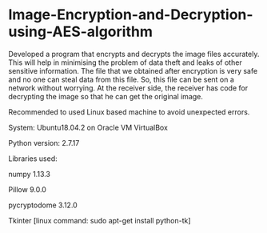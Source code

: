 # Image-Encryption-and-Decryption-using-AES-algorithm


Developed a program that encrypts and decrypts the image files accurately. This will help in minimising the problem of data theft and leaks of other sensitive information. The file that we obtained after encryption is very safe and no one can steal data from this file. So, this file can be sent on a network without worrying. At the receiver side, the receiver has code for decrypting the image so that he can get the original image.



Recommended to used Linux based machine to avoid unexpected errors.

System: Ubuntu18.04.2 on Oracle VM VirtualBox

Python version: 2.7.17

Libraries used:

numpy 1.13.3

Pillow 9.0.0

pycryptodome 3.12.0

Tkinter [linux command: sudo apt-get install python-tk]
